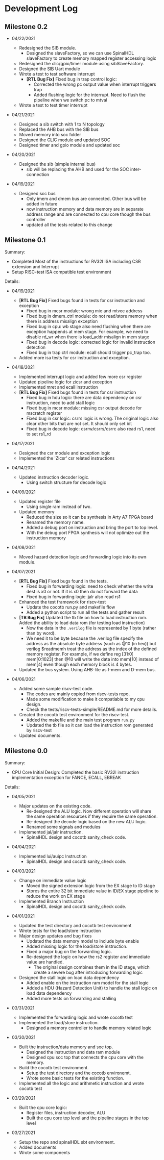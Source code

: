 # Development Log

## Milestone 0.2

- 04/22/2021
  - Redesigned the SIB module.
    - Designed the slaveFactory, so we can use SpinalHDL slaveFactory to create memory mapped register accessing logic
  - Redesigned the clic/gpio/timer module using sibSlaveFactory.
  - Designed the SIB Uart module
  - Wrote a test to test software interrupt
    - **[RTL Bug Fix]** Fixed bug in trap control logic:
      - Corrected the wrong pc output value when interrupt triggers trap
      - Added flushing logic for the interrupt. Need to flush the pipeline when we switch pc to mtval 
  - Wrote a test to test timer interrupt
        
- 04/21/2021
  - Designed a sib switch with 1 to N topology
  - Replaced the AHB bus with the SIB bus
  - Moved memory into soc folder
  - Designed the CLIC module and updated SOC
  - Designed timer and gpio module and updated soc

- 04/20/2021
  - Designed the sib (simple internal bus)
    - sib will be replacing the AHB and used for the SOC inter-connection

- 04/19/2021
  - Designed soc bus
    - Only imem and dmem bus are connected. Other bus will be added in future
    - now instruction memory and data memory are in separate address range and are connected to cpu core though the bus controller
    - updated all the tests related to this change

## Milestone 0.1

Summary:

- Completed Most of the instructions for RV32I ISA including CSR extension and Interrupt
- Setup RISC-test ISA compatible test environment

Details:

- 04/19/2021
  - **[RTL Bug Fix]** Fixed bugs found in tests for csr instruction and exception
    - Fixed bug in mcsr module: wrong mie and mtvec address
    - Fixed bug in dmem_ctrl module: do not read/store memory when there is address misalign exception
    - Fixed bug in cpu: wb stage also need flushing when there are exception happends at mem stage. For example, we need to disable rd_wr when there is load_addr misalign in mem stage
    - Fixed bug in decode logic: corrected logic for invalid instruction detection
    - Fixed bug in trap ctrl module: ecall should trigger pc_trap too.
  - Added more isa tests for csr instruction and exception.

- 04/18/2021
  - Implemented interrupt logic and added few more csr register
  - Updated pipeline logic for zicsr and exception
  - Implemented mret and ecall instruction
  - **[RTL Bug Fix]** Fixed bugs found in tests for csr instruction
    - Fixed bug in hdu logic: there are data dependency on csr instruction, need to add stall logic
    - Fixed bug in mcsr module: missing csr output decode for mscratch register
    - Fixed bug in csr logic: csrrs logic is wrong. The original logic also clear other bits that are not set. It should only set bit
    - Fixed bug in decode logic: csrrw/csrrs/csrrc also read rs1, need to set rs1_rd

- 04/17/2021
  - Designed the csr module and exception logic
  - Implemented the 'Zicsr' csr related instructions

- 04/14/2021
  - Updated instruction decoder logic.
    - Using switch structure for decode logic

- 04/09/2021
  - Updated register file
    - Using single ram instead of two.
  - Updated memory
    - Reduced the size so it can be synthesis in Arty A7 FPGA board
    - Renamed the memory name.
    - Added a debug port on instruction and bring the port to top level.
    - With the debug port FPGA synthesis will not optimize out the instruction memory

- 04/08/2021
  - Moved hazard detection logic and forwarding logic into its own module.

- 04/07/2021
  - **[RTL Bug Fix]** Fixed bugs found in the tests.
    - Fixed bug in forwarding logic: need to check whether the write dest is x0 or not. If it is x0 then do not forward the data
    - Fixed bug in forwarding logic: jalr also read rs1
  - Enhanced the test framework for riscv-test
    - Update the cocotb run.py and makefile flow
    - Added a python script to run all the tests and gather result
  - **[TB Bug Fix]** Updated the tb file on how to load instruction rom. Added the ability to load data rom (for testing load instruction)
    - Now the data in the `.verilog` file is represented by 1 byte (rather than by word).
    - We need it to be byte because the .verilog file specify the address as the absolute byte address (such as @10 (in hex)) but verilog $readmemh treat the address as the index of the defined memory register. For example, if we define reg [31:0] mem[0:1023] then @10 will write the data into mem[10] instead of mem[4] even though each memory block is 4 bytes.
  - Updated the bus system. Using AHB-lite as I-mem and D-mem bus.

- 04/06/2021
  - Added some sample riscv-test code.
    - The codes are mainly copied from riscv-tests repo.
    - Made some modification to make it compatiable to my cpu design.
    - Check the tests/riscv-tests-simple/README.md for more details.
  - Created the cocotb test environment for the riscv-test.
    - Added the makefile and the main test program `run.py`
    - Updated the tb file so it can load the instruction rom generated by riscv-test
  - Updated documents.

## Milestone 0.0

Summary:

- CPU Core Initial Design: Completed the basic RV32I instruction implementation exception for FANCE, ECALL, EBREAK

Details:

- 04/05/2021
  - Major updates on the existing code.
    - Re-designed the ALU logic. Now different operation will share the same operation resources
      if they require the same operation.
    - Re-designed the decode logic based on the new ALU logic.
    - Renamed some signals and modules
  - Implemented jal/jalr instruction.
    - SpinalHDL design and cocotb sanity_check code.

- 04/04/2021
  - Implemented lui/auipc Instruction
    - SpinalHDL design and cocotb sanity_check code.

- 04/03/2021
  - Change on immediate value logic
    - Moved the signed extension logic from the EX stage to ID stage
    - Stores the entire 32 bit immediate value in ID/EX stage pipeline to reduce the work on EX stage
  - Implemented Branch Instruction
    - SpinalHDL design and cocotb sanity_check code.

- 04/01/2021
  - Updated the test directory and cocotb test environment
  - Wrote tests for the load/store instruction
  - Major design updates and bug fixes
    - Updated the data memory model to include byte enable
    - Added missing logic for the load/store instruction.
    - Fixed a major bug on the forwarding logic.
    - Re-designed the logic on how the rs2 register and immediate value are handled.
      - The original design combines them in the ID stage, which create a severe bug after introducing forwarding logic
  - Designed the stall logic on load data dependency
    - Added enable on the instruction ram model for the stall logic
    - Added a HDU (Hazard Detection Unit) to handle the stall logic on load data dependency
    - Added more tests on forwarding and stalling

- 03/31/2021
  - Implemented the forwarding logic and wrote cocotb test
  - Implemented the load/store instruction.
    - Designed a memory controller to handle memory related logic

- 03/30/2021
  - Built the instruction/data memory and soc top.
    - Designed the instruction and data ram module
    - Designed cpu soc top that connects the cpu core with the memory.
  - Build the cocotb test environment.
    - Setup the test directory and the cocotb environemt.
    - Wrote some basic tests for the existing function.
  - Implemented all the logic and arithmetic instruction and wrote cocotb test

- 03/29/2021
  - Built the cpu core logic:
    - Register files, instruction decoder, ALU
    - Built the cpu core top level and the pipeline stages in the top level

- 03/27/2021
  - Setup the repo and spinalHDL sbt environment.
  - Added documents
  - Wrote some components
